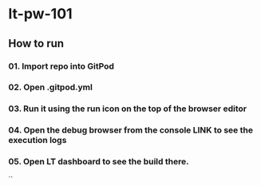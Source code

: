 # lt-pw-101

## How to run
### 01. Import repo into GitPod
### 02. Open .gitpod.yml
### 03. Run it using the run icon on the top of the browser editor
### 04. Open the debug browser from the console LINK to see the execution logs
### 05. Open LT dashboard to see the build there.
``